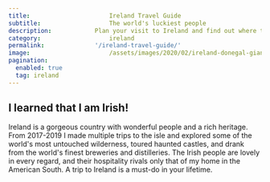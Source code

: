 ```yaml
---
title:						Ireland Travel Guide
subtitle:					The world's luckiest people
description:			Plan your visit to Ireland and find out where to go and what to do in Ireland. Read about itineraries, activities, places to stay and travel essentials.
category:					ireland
permalink: 				'/ireland-travel-guide/'
image:						/assets/images/2020/02/ireland-donegal-giants-causeway-006.jpg
pagination: 
  enabled: true
  tag: ireland
---
```


## I learned that I am Irish!

Ireland is a gorgeous country with wonderful people and a rich heritage. From 2017-2019 I made multiple trips to the isle and explored some of the world's most untouched wilderness, toured haunted castles, and drank from the world's finest breweries and distilleries. The Irish people are lovely in every regard, and their hospitality rivals only that of my home in the American South. A trip to Ireland is a must-do in your lifetime.